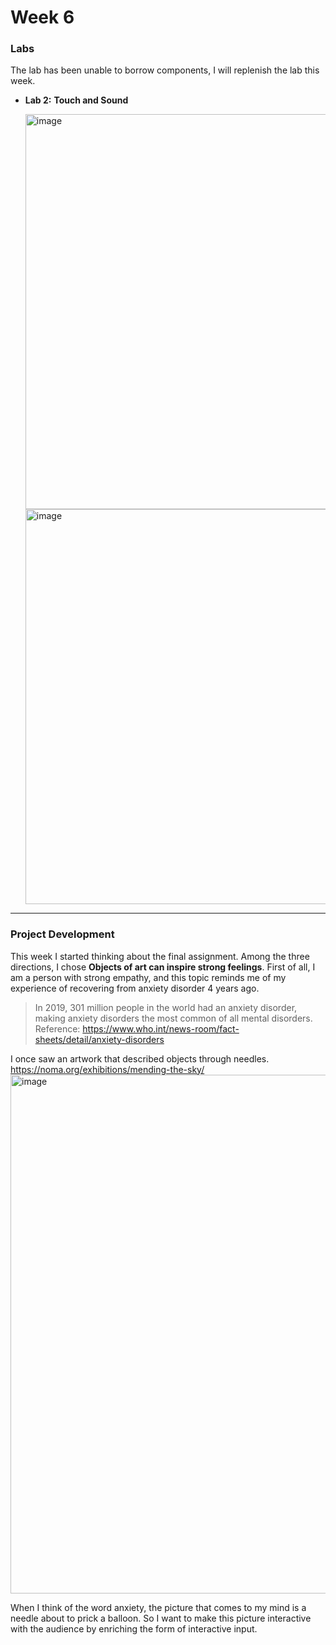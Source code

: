 # Week 6

### Labs

The lab has been unable to borrow components, I will replenish the lab this week.

- **Lab 2:** **Touch and Sound**

  <img width="632" alt="image" src="https://git.arts.ac.uk/24010286/CreativeMaking-Blog-2024/blob/main/images/IMG_1145.jpg">
  <img width="632" alt="image" src="https://git.arts.ac.uk/24010286/CreativeMaking-Blog-2024/assets/1333/95995ef7-4f45-45fe-9858-cc5b53902c63">
  



---

### Project Development

This week I started thinking about the final assignment. Among the three directions, I chose **Objects of art can inspire strong feelings**. First of all, I am a person with strong empathy, and this topic reminds me of my experience of recovering from anxiety disorder 4 years ago.

> In 2019, 301 million people in the world had an anxiety disorder, making anxiety disorders the most common of all mental disorders.
> Reference: https://www.who.int/news-room/fact-sheets/detail/anxiety-disorders

I once saw an artwork that described objects through needles. https://noma.org/exhibitions/mending-the-sky/
<img width="830" alt="image" src="https://git.arts.ac.uk/24010286/CreativeMaking-Blog-2024/assets/1333/4e757030-7a65-4c4c-bdcb-8d5322e1704a">

When I think of the word anxiety, the picture that comes to my mind is a needle about to prick a balloon. So I want to make this picture interactive with the audience by enriching the form of interactive input.
